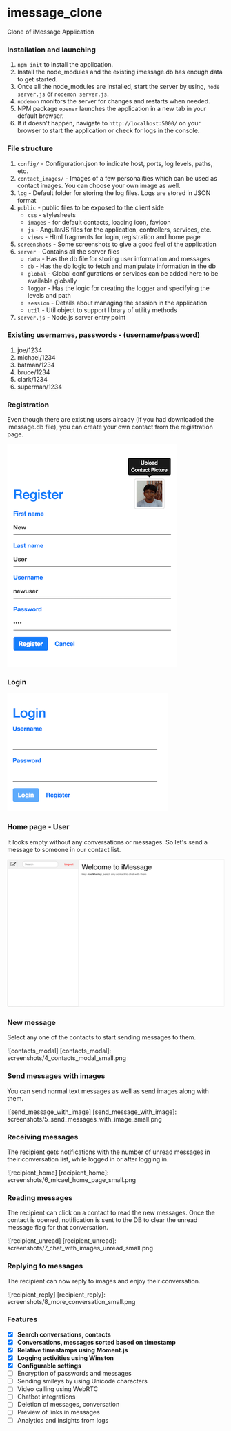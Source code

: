 # imessage_clone
Clone of iMessage Application
### Installation and launching
1. `npm init` to install the application.
2. Install the node_modules and the existing imessage.db has enough data to get started.
3. Once all the node_modules are installed, start the server by using, `node server.js` or `nodemon server.js`.
4. `nodemon` monitors the server for changes and restarts when needed.
5. NPM package `opener` launches the application in a new tab in your default browser.
6. If it doesn't happen, navigate to `http://localhost:5000/` on your browser to start the application or check for logs in the console.

### File structure
1. `config/` - Configuration.json to indicate host, ports, log levels, paths, etc.
2. `contact_images/` - Images of a few personalities which can be used as contact images. You can choose your own image as well.
3. `log` - Default folder for storing the log files. Logs are stored in JSON format
4. `public` - public files to be exposed to the client side
    * `css` - stylesheets
    * `images` - for default contacts, loading icon, favicon
    * `js` - AngularJS files for the application, controllers, services, etc.
    * `views` - Html fragments for login, registration and home page
5. `screenshots` - Some screenshots to give a good feel of the application
6. `server` - Contains all the server files
    * `data` - Has the db file for storing user information and messages
    * `db` - Has the db logic to fetch and manipulate information in the db
    * `global` - Global configurations or services can be added here to be available globally
    * `logger` - Has the logic for creating the logger and specifying the levels and path
    * `session` - Details about managing the session in the application
    * `util` - Util object to support library of utility methods
7. `server.js` - Node.js server entry point

### Existing usernames, passwords - (username/password)
1. joe/1234
2. michael/1234
3. batman/1234
4. bruce/1234
5. clark/1234
6. superman/1234


### Registration
Even though there are existing users already (if you had downloaded the imessage.db file), you can create your own contact from the registration page.

![registration](screenshots/1_register_small.png)

### Login
![login](screenshots/2_login_small.png)

### Home page - User
It looks empty without any conversations or messages. So let's send a message to someone in our contact list.

![home_page](screenshots/3_landing_page_small.png)


### New message
Select any one of the contacts to start sending messages to them.

![contacts_modal]
[contacts_modal]: screenshots/4_contacts_modal_small.png


### Send messages with images
You can send normal text messages as well as send images along with them.


![send_message_with_image]
[send_message_with_image]: screenshots/5_send_messages_with_image_small.png

### Receiving messages
The recipient gets notifications with the number of unread messages in their conversation list, while logged in or after logging in.

![recipient_home]
[recipient_home]: screenshots/6_micael_home_page_small.png

### Reading messages
The recipient can click on a contact to read the new messages. Once the contact is opened, notification is sent to the DB to clear the unread message flag for that conversation.

![recipient_unread]
[recipient_unread]: screenshots/7_chat_with_images_unread_small.png

### Replying to messages
The recipient can now reply to images and enjoy their conversation.

![recipient_reply]
[recipient_reply]: screenshots/8_more_conversation_small.png


### Features
- [x] **Search conversations, contacts**
- [x] **Conversations, messages sorted based on timestamp**
- [x] **Relative timestamps using Moment.js**
- [x] **Logging activities using Winston**
- [x] **Configurable settings**
- [ ] Encryption of passwords and messages
- [ ] Sending smileys by using Unicode characters
- [ ] Video calling using WebRTC
- [ ] Chatbot integrations
- [ ] Deletion of messages, conversation
- [ ] Preview of links in messages
- [ ] Analytics and insights from logs